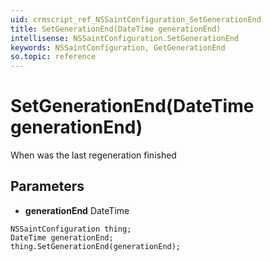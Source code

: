 ```yaml
---
uid: crmscript_ref_NSSaintConfiguration_SetGenerationEnd
title: SetGenerationEnd(DateTime generationEnd)
intellisense: NSSaintConfiguration.SetGenerationEnd
keywords: NSSaintConfiguration, GetGenerationEnd
so.topic: reference
---
```


# SetGenerationEnd(DateTime generationEnd)

When was the last regeneration finished

## Parameters

* **generationEnd** DateTime

```crmscript
NSSaintConfiguration thing;
DateTime generationEnd;
thing.SetGenerationEnd(generationEnd);
```

